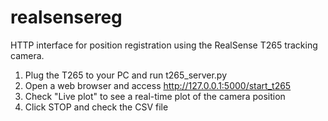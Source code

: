 # realsensereg
HTTP interface for position registration using the RealSense T265 tracking camera.

1. Plug the T265 to your PC and run t265_server.py
2. Open a web browser and access http://127.0.0.1:5000/start_t265
3. Check "Live plot" to see a real-time plot of the camera position
4. Click STOP and check the CSV file